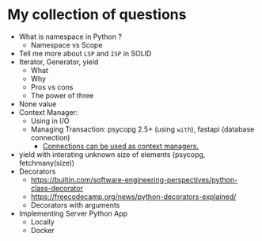 # My collection of questions
- What is namespace in Python ?
    - Namespace vs Scope
- Tell me more about `LSP` and `ISP` in SOLID
- Iterator, Generator, yield
    - What
    - Why
    - Pros vs cons
    - The power of three
- None value
- Context Manager:
    - Using in I/O
    - Managing Transaction: psycopg 2.5+ (using `with`), fastapi (database connection)
        - [Connections can be used as context managers.](https://www.psycopg.org/docs/connection.html#connection)
- yield with interating unknown size of elements (psycopg, fetchmany(size))
- Decorators
    - https://builtin.com/software-engineering-perspectives/python-class-decorator
    - https://freecodecamp.org/news/python-decorators-explained/
    - Decorators with arguments
- Implementing Server Python App
    - Locally
    - Docker